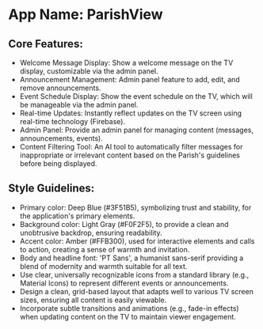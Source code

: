 # **App Name**: ParishView

## Core Features:

- Welcome Message Display: Show a welcome message on the TV display, customizable via the admin panel.
- Announcement Management: Admin panel feature to add, edit, and remove announcements.
- Event Schedule Display: Show the event schedule on the TV, which will be manageable via the admin panel.
- Real-time Updates: Instantly reflect updates on the TV screen using real-time technology (Firebase).
- Admin Panel: Provide an admin panel for managing content (messages, announcements, events).
- Content Filtering Tool: An AI tool to automatically filter messages for inappropriate or irrelevant content based on the Parish's guidelines before being displayed.

## Style Guidelines:

- Primary color: Deep Blue (#3F51B5), symbolizing trust and stability, for the application's primary elements.
- Background color: Light Gray (#F0F2F5), to provide a clean and unobtrusive backdrop, ensuring readability.
- Accent color: Amber (#FFB300), used for interactive elements and calls to action, creating a sense of warmth and invitation.
- Body and headline font: 'PT Sans', a humanist sans-serif providing a blend of modernity and warmth suitable for all text.
- Use clear, universally recognizable icons from a standard library (e.g., Material Icons) to represent different events or announcements.
- Design a clean, grid-based layout that adapts well to various TV screen sizes, ensuring all content is easily viewable.
- Incorporate subtle transitions and animations (e.g., fade-in effects) when updating content on the TV to maintain viewer engagement.